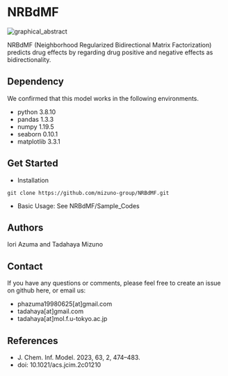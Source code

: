 # NRBdMF
![graphical_abstract](https://user-images.githubusercontent.com/92911852/215065672-ee3a3f68-398f-4b0f-bc53-9c2de698c407.png)

NRBdMF (Neighborhood Regularized Bidirectional Matrix Factorization) predicts drug effects by regarding drug positive and negative effects as bidirectionality.

## Dependency
We confirmed that this model works in the following environments.
- python      3.8.10
- pandas      1.3.3
- numpy       1.19.5
- seaborn     0.10.1
- matplotlib  3.3.1

## Get Started
- Installation
```
git clone https://github.com/mizuno-group/NRBdMF.git
```
- Basic Usage: See NRBdMF/Sample_Codes

## Authors
Iori Azuma and Tadahaya Mizuno

## Contact
If you have any questions or comments, please feel free to create an issue on github here, or email us:

- phazuma19980625[at]gmail.com
- tadahaya[at]gmail.com
- tadahaya[at]mol.f.u-tokyo.ac.jp

## References
- J. Chem. Inf. Model. 2023, 63, 2, 474–483. 
- doi: 10.1021/acs.jcim.2c01210

